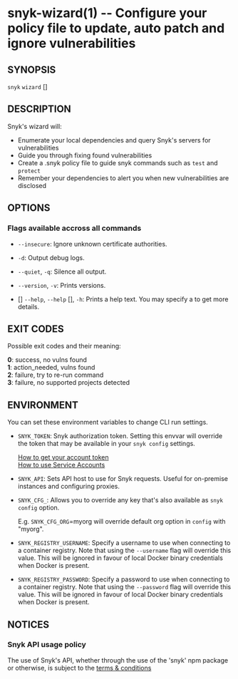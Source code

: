 # snyk-wizard(1) -- Configure your policy file to update, auto patch and ignore vulnerabilities

## SYNOPSIS

`snyk` `wizard` \[<OPTIONS>\]

## DESCRIPTION

Snyk's wizard will:

- Enumerate your local dependencies and query Snyk's servers for vulnerabilities
- Guide you through fixing found vulnerabilities
- Create a .snyk policy file to guide snyk commands such as `test` and `protect`
- Remember your dependencies to alert you when new vulnerabilities are disclosed

## OPTIONS




### Flags available accross all commands

- `--insecure`:
  Ignore unknown certificate authorities.

- `-d`:
  Output debug logs.

- `--quiet`, `-q`:
  Silence all output.

- `--version`, `-v`:
  Prints versions.

- \[<COMMAND>\] `--help`, `--help` \[<COMMAND>\], `-h`:
  Prints a help text. You may specify a <COMMAND> to get more details.




## EXIT CODES

Possible exit codes and their meaning:

**0**: success, no vulns found<br />
**1**: action_needed, vulns found<br />
**2**: failure, try to re-run command<br />
**3**: failure, no supported projects detected<br />


## ENVIRONMENT

You can set these environment variables to change CLI run settings.

- `SNYK_TOKEN`:
  Snyk authorization token. Setting this envvar will override the token that may be available in your `snyk config` settings.

  [How to get your account token](https://snyk.co/ucT6J)<br />
  [How to use Service Accounts](https://snyk.co/ucT6L)<br />

- `SNYK_API`:
  Sets API host to use for Snyk requests. Useful for on-premise instances and configuring proxies.

- `SNYK_CFG_`<KEY>:
  Allows you to override any key that's also available as `snyk config` option.

  E.g. `SNYK_CFG_ORG`=myorg will override default org option in `config` with "myorg".

- `SNYK_REGISTRY_USERNAME`:
    Specify a username to use when connecting to a container registry. Note that using the `--username` flag will
     override this value. This will be ignored in favour of local Docker binary credentials when Docker is present. 
  
- `SNYK_REGISTRY_PASSWORD`:
    Specify a password to use when connecting to a container registry. Note that using the `--password` flag will
     override this value. This will be ignored in favour of local Docker binary credentials when Docker is present. 
    


## NOTICES

### Snyk API usage policy

The use of Snyk's API, whether through the use of the 'snyk' npm package or otherwise, is subject to the [terms & conditions](https://snyk.co/ucT6N)

